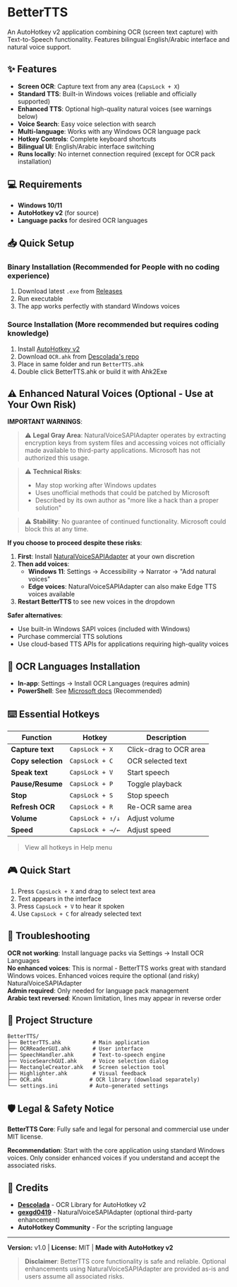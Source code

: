 # BetterTTS

An AutoHotkey v2 application combining OCR (screen text capture) with Text-to-Speech functionality. Features bilingual English/Arabic interface and natural voice support.

## ✨ Features

- **Screen OCR**: Capture text from any area (`CapsLock + X`)
- **Standard TTS**: Built-in Windows voices (reliable and officially supported)
- **Enhanced TTS**: Optional high-quality natural voices (see warnings below)
- **Voice Search**: Easy voice selection with search
- **Multi-language**: Works with any Windows OCR language pack
- **Hotkey Controls**: Complete keyboard shortcuts
- **Bilingual UI**: English/Arabic interface switching
- **Runs locally**: No internet connection required (except for OCR pack installation)

## 💻 Requirements

- **Windows 10/11**
- **AutoHotkey v2** (for source)
- **Language packs** for desired OCR languages

## 📥 Quick Setup

### Binary Installation (Recommended for People with no coding experience)
1. Download latest `.exe` from [Releases](../../releases)
2. Run executable
3. The app works perfectly with standard Windows voices

### Source Installation (More recommended but requires coding knowledge)
1. Install [AutoHotkey v2](https://www.autohotkey.com/)
2. Download `OCR.ahk` from [Descolada's repo](https://github.com/Descolada/OCR/)
3. Place in same folder and run `BetterTTS.ahk`
4. Double click BetterTTS.ahk or build it with Ahk2Exe

## ⚠️ Enhanced Natural Voices (Optional - Use at Your Own Risk)

**IMPORTANT WARNINGS**:

> ⚠️ **Legal Gray Area**: NaturalVoiceSAPIAdapter operates by extracting encryption keys from system files and accessing voices not officially made available to third-party applications. Microsoft has not authorized this usage.

> ⚠️ **Technical Risks**: 
> - May stop working after Windows updates
> - Uses unofficial methods that could be patched by Microsoft
> - Described by its own author as "more like a hack than a proper solution"

> ⚠️ **Stability**: No guarantee of continued functionality. Microsoft could block this at any time.

**If you choose to proceed despite these risks**:

1. **First**: Install [NaturalVoiceSAPIAdapter](https://github.com/gexgd0419/NaturalVoiceSAPIAdapter) at your own discretion
2. **Then add voices**:
   - **Windows 11**: Settings → Accessibility → Narrator → "Add natural voices"
   - **Edge voices**: NaturalVoiceSAPIAdapter can also make Edge TTS voices available
3. **Restart BetterTTS** to see new voices in the dropdown

**Safer alternatives**:
- Use built-in Windows SAPI voices (included with Windows)
- Purchase commercial TTS solutions
- Use cloud-based TTS APIs for applications requiring high-quality voices

## 📝 OCR Languages Installation

- **In-app**: Settings → Install OCR Languages (requires admin)
- **PowerShell**: See [Microsoft docs](https://learn.microsoft.com/en-us/windows/powertoys/text-extractor#supported-languages) (Recommended)

## ⌨️ Essential Hotkeys

| Function | Hotkey | Description |
|----------|--------|-------------|
| **Capture text** | `CapsLock + X` | Click-drag to OCR area |
| **Copy selection** | `CapsLock + C` | OCR selected text |
| **Speak text** | `CapsLock + V` | Start speech |
| **Pause/Resume** | `CapsLock + P` | Toggle playback |
| **Stop** | `CapsLock + S` | Stop speech |
| **Refresh OCR** | `CapsLock + R` | Re-OCR same area |
| **Volume** | `CapsLock + ↑/↓` | Adjust volume |
| **Speed** | `CapsLock + →/←` | Adjust speed |

> View all hotkeys in Help menu

## 🎮 Quick Start

1. Press `CapsLock + X` and drag to select text area
2. Text appears in the interface
3. Press `CapsLock + V` to hear it spoken
4. Use `CapsLock + C` for already selected text

## 🔧 Troubleshooting

**OCR not working**: Install language packs via Settings → Install OCR Languages  
**No enhanced voices**: This is normal - BetterTTS works great with standard Windows voices. Enhanced voices require the optional (and risky) NaturalVoiceSAPIAdapter  
**Admin required**: Only needed for language pack management  
**Arabic text reversed**: Known limitation, lines may appear in reverse order  

## 📁 Project Structure

```
BetterTTS/
├── BetterTTS.ahk          # Main application
├── OCRReaderGUI.ahk       # User interface
├── SpeechHandler.ahk      # Text-to-speech engine
├── VoiceSearchGUI.ahk     # Voice selection dialog
├── RectangleCreator.ahk   # Screen selection tool
├── Highlighter.ahk        # Visual feedback
├── OCR.ahk               # OCR library (download separately)
└── settings.ini          # Auto-generated settings
```

## 🛡️ Legal & Safety Notice

**BetterTTS Core**: Fully safe and legal for personal and commercial use under MIT license.

**Recommendation**: Start with the core application using standard Windows voices. Only consider enhanced voices if you understand and accept the associated risks.

## 🙏 Credits

- **[Descolada](https://github.com/Descolada/OCR/)** - OCR Library for AutoHotkey v2
- **[gexgd0419](https://github.com/gexgd0419/NaturalVoiceSAPIAdapter)** - NaturalVoiceSAPIAdapter (optional third-party enhancement)
- **AutoHotkey Community** - For the scripting language

---

**Version:** v1.0 | **License:** MIT | **Made with AutoHotkey v2**

> **Disclaimer**: BetterTTS core functionality is safe and reliable. Optional enhancements using NaturalVoiceSAPIAdapter are provided as-is and users assume all associated risks.
